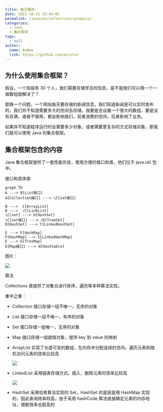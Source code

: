 ```yaml
---
title: 集合概序
date: 2021-10-21 15:44:05
permalink: /java/se/collection/synopsis/
categories: 
  - Java
  - 集合框架
tags: 
  - null
author: 
  name: AnWen
  link: https://github.com/micolor
---
```




## 为什么使用集合框架？

假设，一个班级有 30 个人，我们需要存储学员的信息，是不是我们可以用一个一维数组就解决了？

那换一个问题，一个网站每天要存储的新闻信息，我们知道新闻是可以实时发布的，我们并不知道需要多大的空间去存储，我要是去设置一个很大的数组，要是没有存满，或者不够用，都会影响我们，前者浪费的空间，后者影响了业务。

如果并不知道程序运行时会需要多少对象，或者需要更复杂的方式存储对象，那我们就可以使用 Java 的集合框架。

## 集合框架包含的内容

Java 集合框架提供了一套性能优良，使用方便的接口和类，他们位于 java.util 包中。

接口和具体类

```mermaid
graph TD
A ---> B[List接口]
A[Collection接口] ---> \C[set接口]

B --->  C[ArrayList]
B --->  /C[LinkList]
\C[set] ---> D[HashSet]
\C[set接口] ---> /D[TreeSet]
D[HashSet] ---> Y[LinkedHashSet]

E ---> F[HashMap]
F[HashMap] --> I[LinkedHashMap]
E ---> G[TresMap]
E[Map接口] ---> H[Hashtable]
```

图片：

![](https://cdn.jsdelivr.net/gh/Kele-Bingtang/static/img/Java集合/20211024143713.png)

算法

Collections 类提供了对集合进行排序，遍历等多种算法实现。

重中之重：

- Collection 接口存储一组不唯一，无序的对象

- List 接口存储一组不唯一，有序的对象

- Set 接口存储一组唯一，无序的对象

- Map 接口存储一组键值对象，提供 key 到 value 的映射

- ArrayList 实现了长度可变的数组，在内存中分配连续的空间。遍历元素和随机访问元素的效率比较高

  
  ![](https://cdn.jsdelivr.net/gh/Kele-Bingtang/static/img/Java集合/20211024144026.png)
  
- LinkedList 采用链表存储方式。插入、删除元素时效率比较高

  ![](https://cdn.jsdelivr.net/gh/Kele-Bingtang/static/img/Java集合/20211024144045.png)

- HashSet 采用哈希算法实现的 Set，HashSet 的底层是用 HashMap 实现的，因此查询效率较高，由于采用 hashCode 算法直接确定元素的内存地址，增删效率也挺高的

  
